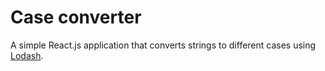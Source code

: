 # Case converter

A simple React.js application that converts strings to different cases using [Lodash](https://lodash.com/).
